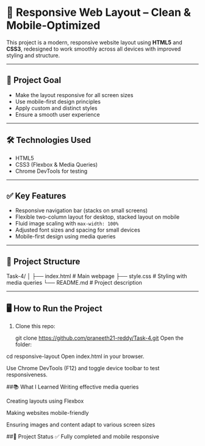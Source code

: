 # 🚀 Responsive Web Layout – Clean & Mobile-Optimized

This project is a modern, responsive website layout using **HTML5** and **CSS3**, redesigned to work smoothly across all devices with improved styling and structure.

---

## 🎯 Project Goal

- Make the layout responsive for all screen sizes
- Use mobile-first design principles
- Apply custom and distinct styles
- Ensure a smooth user experience

---

## 🛠 Technologies Used

- HTML5
- CSS3 (Flexbox & Media Queries)
- Chrome DevTools for testing

---

## ✅ Key Features

- Responsive navigation bar (stacks on small screens)
- Flexible two-column layout for desktop, stacked layout on mobile
- Fluid image scaling with `max-width: 100%`
- Adjusted font sizes and spacing for small devices
- Mobile-first design using media queries

---

## 📁 Project Structure

Task-4/
│
├── index.html # Main webpage
├── style.css # Styling with media queries
└── README.md # Project description

---

## 🖥️ How to Run the Project

1. Clone this repo:
   
   git clone https://github.com/praneeth21-reddy/Task-4.git
Open the folder:

cd responsive-layout
Open index.html in your browser.

Use Chrome DevTools (F12) and toggle device toolbar to test responsiveness.

##📚 What I Learned
Writing effective media queries

Creating layouts using Flexbox

Making websites mobile-friendly

Ensuring images and content adapt to various screen sizes

##📌 Project Status
✅ Fully completed and mobile responsive
